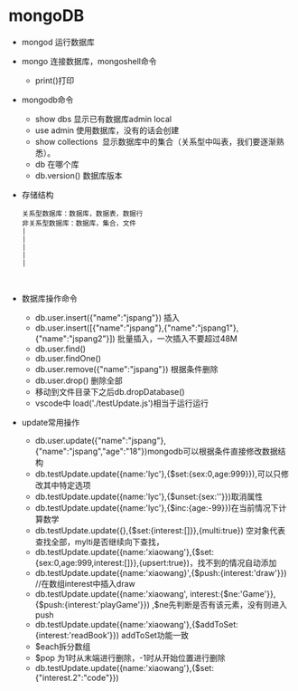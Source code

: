 # mongoDB



- mongod 运行数据库

- mongo 连接数据库，mongoshell命令

  - print()打印

- mongodb命令

  - show dbs 显示已有数据库admin local
  - use admin 使用数据库，没有的话会创建
  - show collections  显示数据库中的集合（关系型中叫表，我们要逐渐熟悉）。
  - db 在哪个库
  - db.version() 数据库版本

- 存储结构

  ```
  关系型数据库：数据库，数据表，数据行
  非关系型数据库：数据库，集合，文件
  |
  |
  |
  |
  |
  ```

  ​

- 数据库操作命令

  - db.user.insert({"name":"jspang"}) 插入
  - db.user.insert([{"name":"jspang"},{"name":"jspang1"},{"name":"jspang2"}]) 批量插入，一次插入不要超过48M
  - db.user.find()
  - db.user.findOne()
  - db.user.remove({"name":"jspang"}) 根据条件删除
  - db.user.drop() 删除全部
  - 移动到文件目录下之后db.dropDatabase()
  - vscode中 load('./testUpdate.js')相当于运行运行

- update常用操作

  - db.user.update({"name":"jspang"},{"name":"jspang","age":"18"})mongodb可以根据条件直接修改数据结构
  - db.testUpdate.update({name:'lyc'},{$set:{sex:0,age:999}}),可以只修改其中特定选项
  - db.testUpdate.update({name:'lyc'},{$unset:{sex:''}})取消属性
  - db.testUpdate.update({name:'lyc'},{$inc:{age:-99}})在当前情况下计算数学
  - db.testUpdate.update({},{$set:{interest:[]}},{multi:true}) 空对象代表查找全部，mylti是否继续向下查找，
  - db.testUpdate.update({name:'xiaowang'},{$set:{sex:0,age:999,interest:[]}},{upsert:true})，找不到的情况自动添加
  - db.testUpdate.update({name:'xiaowang}',{$push:{interest:'draw'}}) //在数组interest中插入draw
  - db.testUpdate.update({name:'xiaowang', interest:{$ne:'Game'}},{$push:{interest:'playGame'}}) ,$ne先判断是否有该元素，没有则进入push
  - db.testUpdate.update({name:'xiaowang'},{$addToSet:{interest:'readBook'}})  addToSet功能一致
  - $each拆分数组
  - $pop 为1时从末端进行删除，-1时从开始位置进行删除
  - db.testUpdate.update({name:'xiaowang'},{$set:{"interest.2":"code"}})